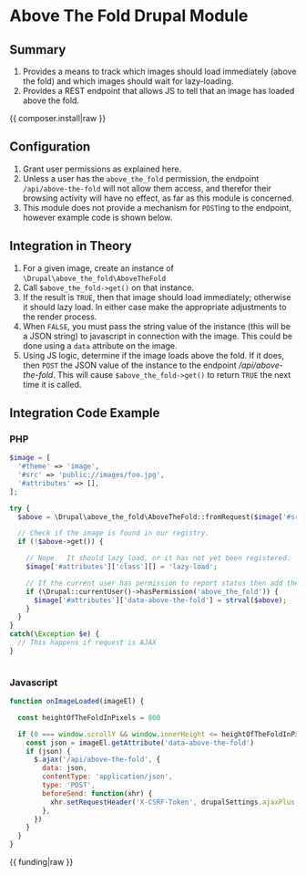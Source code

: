 <!--
id: readme
tags: ''
-->

# Above The Fold Drupal Module

## Summary

1. Provides a means to track which images should load immediately (above the fold) and which images should wait for lazy-loading.
2. Provides a REST endpoint that allows JS to tell that an image has loaded above the fold.

{{ composer.install|raw }}

## Configuration

1. Grant user permissions as explained here.
2. Unless a user has the `above_the_fold` permission, the endpoint `/api/above-the-fold` will not allow them access, and therefor their browsing activity will have no effect, as far as this module is concerned.
3. This module does not provide a mechanism for `POST`ing to the endpoint, however example code is shown below.

## Integration in Theory

1. For a given image, create an instance of `\Drupal\above_the_fold\AboveTheFold`
2. Call `$above_the_fold->get()` on that instance.
3. If the result is `TRUE`, then that image should load immediately; otherwise it should lazy load. In either case make the appropriate adjustments to the render process.
4. When `FALSE`, you must pass the string value of the instance (this will be a JSON string) to javascript in connection with the image. This could be done using a `data` attribute on the image.
5. Using JS logic, determine if the image loads above the fold. If it does, then `POST` the JSON value of the instance to the endpoint _/api/above-the-fold_. This will cause `$above_the_fold->get()` to return `TRUE` the next time it is called.

## Integration Code Example

### PHP

```php
$image = [
  '#theme' => 'image',
  '#src' => 'public://images/foo.jpg',
  '#attributes' => [],
];

try {
  $above = \Drupal\above_the_fold\AboveTheFold::fromRequest($image['#src'], \Drupal::request());

  // Check if the image is found in our registry.
  if (!$above->get()) {

    // Nope.  It should lazy load, or it has not yet been registered.
    $image['#attributes']['class'][] = 'lazy-load';

    // If the current user has permission to report status then add the data attribute that will be used by JS to POST.
    if (\Drupal::currentUser()->hasPermission('above_the_fold')) {
      $image['#attributes']['data-above-the-fold'] = strval($above);
    }
  }
}
catch(\Exception $e) {
  // This happens if request is AJAX
}



```

### Javascript

```js
function onImageLoaded(imageEl) {

  const heightOfTheFoldInPixels = 800

  if (0 === window.scrollY && window.innerHeight <= heightOfTheFoldInPixels) {
    const json = imageEl.getAttribute('data-above-the-fold')
    if (json) {
      $.ajax('/api/above-the-fold', {
        data: json,
        contentType: 'application/json',
        type: 'POST',
        beforeSend: function(xhr) {
          xhr.setRequestHeader('X-CSRF-Token', drupalSettings.ajaxPlus.csrfToken)
        },
      })
    }
  }
}
```

{{ funding|raw }}
